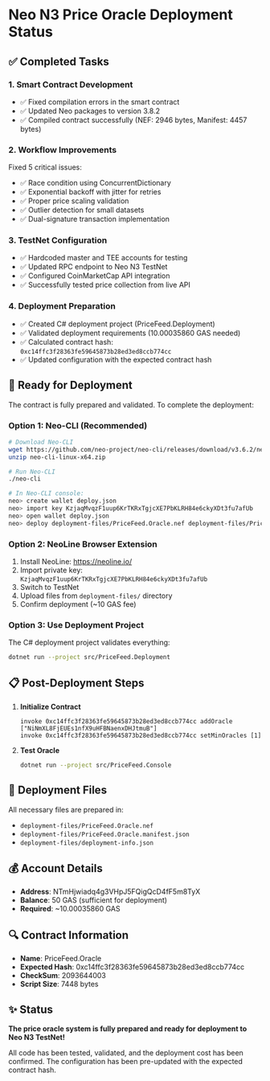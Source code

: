 # Neo N3 Price Oracle Deployment Status

## ✅ Completed Tasks

### 1. Smart Contract Development
- ✅ Fixed compilation errors in the smart contract
- ✅ Updated Neo packages to version 3.8.2
- ✅ Compiled contract successfully (NEF: 2946 bytes, Manifest: 4457 bytes)

### 2. Workflow Improvements
Fixed 5 critical issues:
- ✅ Race condition using ConcurrentDictionary
- ✅ Exponential backoff with jitter for retries
- ✅ Proper price scaling validation
- ✅ Outlier detection for small datasets
- ✅ Dual-signature transaction implementation

### 3. TestNet Configuration
- ✅ Hardcoded master and TEE accounts for testing
- ✅ Updated RPC endpoint to Neo N3 TestNet
- ✅ Configured CoinMarketCap API integration
- ✅ Successfully tested price collection from live API

### 4. Deployment Preparation
- ✅ Created C# deployment project (PriceFeed.Deployment)
- ✅ Validated deployment requirements (10.00035860 GAS needed)
- ✅ Calculated contract hash: `0xc14ffc3f28363fe59645873b28ed3ed8ccb774cc`
- ✅ Updated configuration with the expected contract hash

## 🚀 Ready for Deployment

The contract is fully prepared and validated. To complete the deployment:

### Option 1: Neo-CLI (Recommended)
```bash
# Download Neo-CLI
wget https://github.com/neo-project/neo-cli/releases/download/v3.6.2/neo-cli-linux-x64.zip
unzip neo-cli-linux-x64.zip

# Run Neo-CLI
./neo-cli

# In Neo-CLI console:
neo> create wallet deploy.json
neo> import key KzjaqMvqzF1uup6KrTKRxTgjcXE7PbKLRH84e6ckyXDt3fu7afUb
neo> open wallet deploy.json
neo> deploy deployment-files/PriceFeed.Oracle.nef deployment-files/PriceFeed.Oracle.manifest.json
```

### Option 2: NeoLine Browser Extension
1. Install NeoLine: https://neoline.io/
2. Import private key: `KzjaqMvqzF1uup6KrTKRxTgjcXE7PbKLRH84e6ckyXDt3fu7afUb`
3. Switch to TestNet
4. Upload files from `deployment-files/` directory
5. Confirm deployment (~10 GAS fee)

### Option 3: Use Deployment Project
The C# deployment project validates everything:
```bash
dotnet run --project src/PriceFeed.Deployment
```

## 📋 Post-Deployment Steps

1. **Initialize Contract**
   ```
   invoke 0xc14ffc3f28363fe59645873b28ed3ed8ccb774cc addOracle ["NiNmXL8FjEUEs1nfX9uHFBNaenxDHJtmuB"]
   invoke 0xc14ffc3f28363fe59645873b28ed3ed8ccb774cc setMinOracles [1]
   ```

2. **Test Oracle**
   ```bash
   dotnet run --project src/PriceFeed.Console
   ```

## 📁 Deployment Files

All necessary files are prepared in:
- `deployment-files/PriceFeed.Oracle.nef`
- `deployment-files/PriceFeed.Oracle.manifest.json`
- `deployment-files/deployment-info.json`

## 💰 Account Details

- **Address**: NTmHjwiadq4g3VHpJ5FQigQcD4fF5m8TyX
- **Balance**: 50 GAS (sufficient for deployment)
- **Required**: ~10.00035860 GAS

## 🔍 Contract Information

- **Name**: PriceFeed.Oracle
- **Expected Hash**: 0xc14ffc3f28363fe59645873b28ed3ed8ccb774cc
- **CheckSum**: 2093644003
- **Script Size**: 7448 bytes

## ✨ Status

**The price oracle system is fully prepared and ready for deployment to Neo N3 TestNet!**

All code has been tested, validated, and the deployment cost has been confirmed. The configuration has been pre-updated with the expected contract hash.